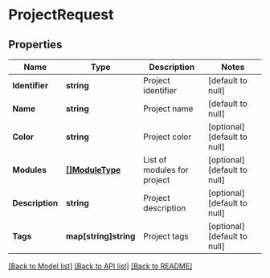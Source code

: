 # ProjectRequest

## Properties
Name | Type | Description | Notes
------------ | ------------- | ------------- | -------------
**Identifier** | **string** | Project identifier | [default to null]
**Name** | **string** | Project name | [default to null]
**Color** | **string** | Project color | [optional] [default to null]
**Modules** | [**[]ModuleType**](ModuleType.md) | List of modules for project | [optional] [default to null]
**Description** | **string** | Project description | [optional] [default to null]
**Tags** | **map[string]string** | Project tags | [optional] [default to null]

[[Back to Model list]](../README.md#documentation-for-models) [[Back to API list]](../README.md#documentation-for-api-endpoints) [[Back to README]](../README.md)

